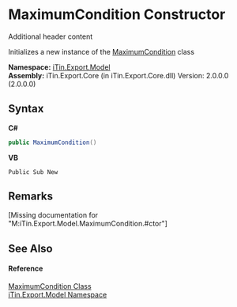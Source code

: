 # MaximumCondition Constructor 
Additional header content 

Initializes a new instance of the <a href="T_iTin_Export_Model_MaximumCondition">MaximumCondition</a> class

**Namespace:**&nbsp;<a href="N_iTin_Export_Model">iTin.Export.Model</a><br />**Assembly:**&nbsp;iTin.Export.Core (in iTin.Export.Core.dll) Version: 2.0.0.0 (2.0.0.0)

## Syntax

**C#**<br />
``` C#
public MaximumCondition()
```

**VB**<br />
``` VB
Public Sub New
```


## Remarks
\[Missing <remarks> documentation for "M:iTin.Export.Model.MaximumCondition.#ctor"\]

## See Also


#### Reference
<a href="T_iTin_Export_Model_MaximumCondition">MaximumCondition Class</a><br /><a href="N_iTin_Export_Model">iTin.Export.Model Namespace</a><br />
